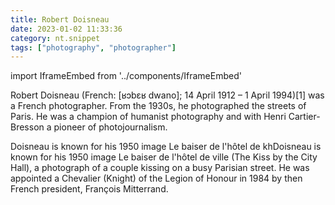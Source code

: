 ```yaml
---
title: Robert Doisneau
date: 2023-01-02 11:33:36
category: nt.snippet
tags: ["photography", "photographer"]
---
```


import IframeEmbed from '../components/IframeEmbed'

<IframeEmbed src='https://youtube.com/embed/vT8dU4WyHcs' />

Robert Doisneau (French: [ʁɔbɛʁ dwano]; 14 April 1912 – 1 April 1994)[1] was a
French photographer. From the 1930s, he photographed the streets of Paris. He
was a champion of humanist photography and with Henri Cartier-Bresson a pioneer
of photojournalism.

Doisneau is known for his 1950 image Le baiser de l'hôtel de khDoisneau is known
for his 1950 image Le baiser de l'hôtel de ville (The Kiss by the City Hall), a
photograph of a couple kissing on a busy Parisian street. He was appointed a
Chevalier (Knight) of the Legion of Honour in 1984 by then French president,
François Mitterrand.
